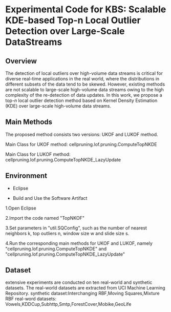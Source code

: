 Experimental Code for KBS: Scalable KDE-based Top-n Local Outlier Detection over Large-Scale DataStreams
==
Overview
--
The detection of local outliers over high-volume data streams is critical for diverse real-time applications in the real world, where the distributions in different subsets of the data tend to be skewed. However, existing methods are not scalable to large-scale high-volume data streams owing to the high complexity of the re-detection of data updates. In this work, we propose a top-$n$ local outlier detection method based on Kernel Density Estimation (KDE) over large-scale high-volume data streams. 


Main Methods
--
The proposed method consists two versions: UKOF and LUKOF method. 

 Main Class for UKOF method: cellpruning.lof.pruning.ComputeTopNKDE

 Main Class for LUKOF method: cellpruning.lof.pruning.ComputeTopNKDE_LazyUpdate
 
 Environment
 --
* Eclipse
 
* Build and Use the Software Artifact

1.Open Eclipse

2.Import the code named "TopNKOF"

3.Set parameters in "util.SQConfig", such as the number of nearest neighbors k, top outliers n,
window size w and slide size s.

4.Run the corresponding main methods for UKOF and LUKOF, namely "cellpruning.lof.pruning.ComputeTopNKDE" and "cellpruning.lof.pruning.ComputeTopNKDE_LazyUpdate"

Dataset
--
 extensive experiments are conducted on ten real-world and synthetic datasets. The real-world datasets are extracted from  UCI Machine Learning Repository.
 synthetic dataset:Interchanging RBF,Moving Squares,Mixture RBF
 real-word datasets: Vowels,KDDCup,Subhttp,Smtp,ForestCover,Mobike,GeoLife
